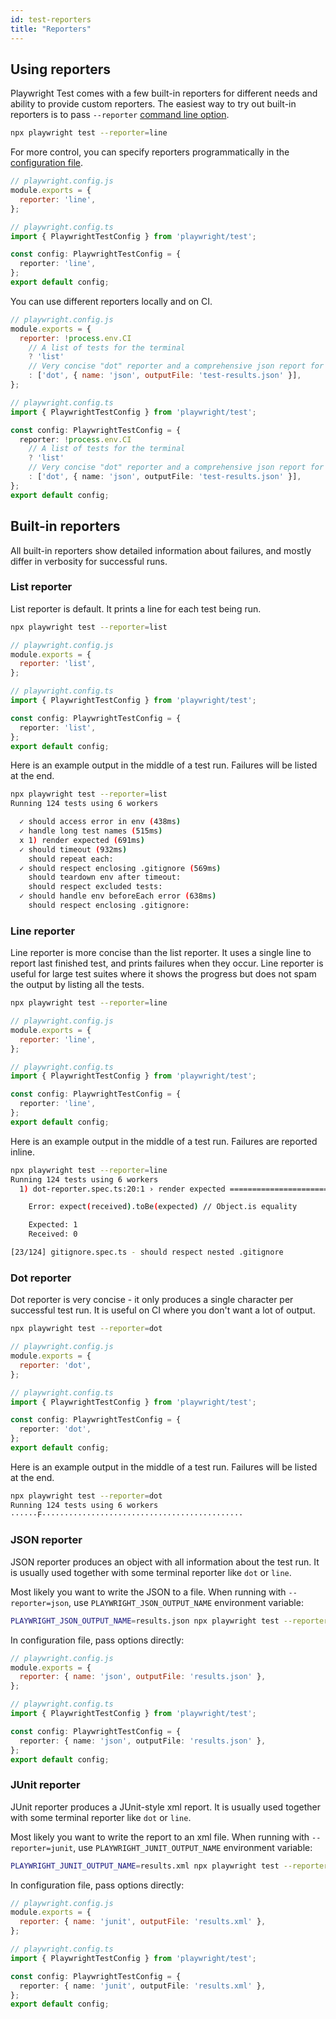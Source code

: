 ```yaml
---
id: test-reporters
title: "Reporters"
---
```


<!-- TOC -->

## Using reporters

Playwright Test comes with a few built-in reporters for different needs and ability to provide custom reporters. The easiest way to try out built-in reporters is to pass `--reporter` [command line option](./cli.md).


```bash
npx playwright test --reporter=line
```

For more control, you can specify reporters programmatically in the [configuration file](./test-configuration.md).

```js
// playwright.config.js
module.exports = {
  reporter: 'line',
};
```

```ts
// playwright.config.ts
import { PlaywrightTestConfig } from 'playwright/test';

const config: PlaywrightTestConfig = {
  reporter: 'line',
};
export default config;
```

You can use different reporters locally and on CI.

```js
// playwright.config.js
module.exports = {
  reporter: !process.env.CI
    // A list of tests for the terminal
    ? 'list'
    // Very concise "dot" reporter and a comprehensive json report for CI
    : ['dot', { name: 'json', outputFile: 'test-results.json' }],
};
```

```ts
// playwright.config.ts
import { PlaywrightTestConfig } from 'playwright/test';

const config: PlaywrightTestConfig = {
  reporter: !process.env.CI
    // A list of tests for the terminal
    ? 'list'
    // Very concise "dot" reporter and a comprehensive json report for CI
    : ['dot', { name: 'json', outputFile: 'test-results.json' }],
};
export default config;
```

## Built-in reporters

All built-in reporters show detailed information about failures, and mostly differ in verbosity for successful runs.

### List reporter

List reporter is default. It prints a line for each test being run.

```bash
npx playwright test --reporter=list
```

```js
// playwright.config.js
module.exports = {
  reporter: 'list',
};
```

```ts
// playwright.config.ts
import { PlaywrightTestConfig } from 'playwright/test';

const config: PlaywrightTestConfig = {
  reporter: 'list',
};
export default config;
```

Here is an example output in the middle of a test run. Failures will be listed at the end.
```bash
npx playwright test --reporter=list
Running 124 tests using 6 workers

  ✓ should access error in env (438ms)
  ✓ handle long test names (515ms)
  x 1) render expected (691ms)
  ✓ should timeout (932ms)
    should repeat each:
  ✓ should respect enclosing .gitignore (569ms)
    should teardown env after timeout:
    should respect excluded tests:
  ✓ should handle env beforeEach error (638ms)
    should respect enclosing .gitignore:
```

### Line reporter

Line reporter is more concise than the list reporter. It uses a single line to report last finished test, and prints failures when they occur. Line reporter is useful for large test suites where it shows the progress but does not spam the output by listing all the tests.

```bash
npx playwright test --reporter=line
```

```js
// playwright.config.js
module.exports = {
  reporter: 'line',
};
```

```ts
// playwright.config.ts
import { PlaywrightTestConfig } from 'playwright/test';

const config: PlaywrightTestConfig = {
  reporter: 'line',
};
export default config;
```

Here is an example output in the middle of a test run. Failures are reported inline.
```bash
npx playwright test --reporter=line
Running 124 tests using 6 workers
  1) dot-reporter.spec.ts:20:1 › render expected ===================================================

    Error: expect(received).toBe(expected) // Object.is equality

    Expected: 1
    Received: 0

[23/124] gitignore.spec.ts - should respect nested .gitignore
```

### Dot reporter

Dot reporter is very concise - it only produces a single character per successful test run. It is useful on CI where you don't want a lot of output.

```bash
npx playwright test --reporter=dot
```

```js
// playwright.config.js
module.exports = {
  reporter: 'dot',
};
```

```ts
// playwright.config.ts
import { PlaywrightTestConfig } from 'playwright/test';

const config: PlaywrightTestConfig = {
  reporter: 'dot',
};
export default config;
```

Here is an example output in the middle of a test run. Failures will be listed at the end.
```bash
npx playwright test --reporter=dot
Running 124 tests using 6 workers
······F·············································
```

### JSON reporter

JSON reporter produces an object with all information about the test run. It is usually used together with some terminal reporter like `dot` or `line`.

Most likely you want to write the JSON to a file. When running with `--reporter=json`, use `PLAYWRIGHT_JSON_OUTPUT_NAME` environment variable:
```bash
PLAYWRIGHT_JSON_OUTPUT_NAME=results.json npx playwright test --reporter=json,dot
```

In configuration file, pass options directly:
```js
// playwright.config.js
module.exports = {
  reporter: { name: 'json', outputFile: 'results.json' },
};
```

```ts
// playwright.config.ts
import { PlaywrightTestConfig } from 'playwright/test';

const config: PlaywrightTestConfig = {
  reporter: { name: 'json', outputFile: 'results.json' },
};
export default config;
```

### JUnit reporter

JUnit reporter produces a JUnit-style xml report. It is usually used together with some terminal reporter like `dot` or `line`.

Most likely you want to write the report to an xml file. When running with `--reporter=junit`, use `PLAYWRIGHT_JUNIT_OUTPUT_NAME` environment variable:
```bash
PLAYWRIGHT_JUNIT_OUTPUT_NAME=results.xml npx playwright test --reporter=junit,line
```

In configuration file, pass options directly:
```js
// playwright.config.js
module.exports = {
  reporter: { name: 'junit', outputFile: 'results.xml' },
};
```

```ts
// playwright.config.ts
import { PlaywrightTestConfig } from 'playwright/test';

const config: PlaywrightTestConfig = {
  reporter: { name: 'junit', outputFile: 'results.xml' },
};
export default config;
```
